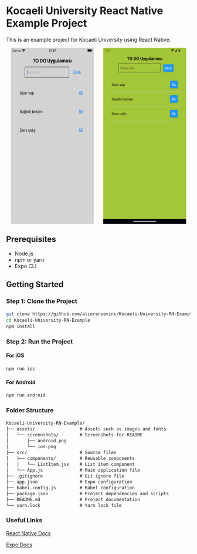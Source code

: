 # Kocaeli University React Native Example Project

This is an example project for Kocaeli University using React Native.

<div style="display: flex; justify-content: space-around;">
    <img src="assets/screenshots/ios.png" alt="iOS" style="width: 45%;"/>
    <img src="assets/screenshots/android.png" alt="Android" style="width: 45%;"/>
</div>

## Prerequisites

- Node.js
- npm or yarn
- Expo CLI

## Getting Started

### Step 1: Clone the Project

```sh
git clone https://github.com/alierensevinc/Kocaeli-University-RN-Example.git
cd Kocaeli-University-RN-Example
npm install
```

### Step 2: Run the Project

#### For iOS

```sh
npm run ios
```

#### For Android

```sh
npm run android
```

### Folder Structure

```
Kocaeli-University-RN-Example/
├── assets/                 # Assets such as images and fonts
│   └── screenshots/        # Screenshots for README
│       ├── android.png
│       └── ios.png
├── src/                    # Source files
│   ├── components/         # Reusable components
│   │   └── ListItem.jsx    # List item component
│   └── App.js              # Main application file
├── .gitignore              # Git ignore file
├── app.json                # Expo configuration
├── babel.config.js         # Babel configuration
├── package.json            # Project dependencies and scripts
├── README.md               # Project documentation
└── yarn.lock               # Yarn lock file
```

### Useful Links

[React Native Docs](https://reactnative.dev/docs/getting-started)

[Expo Docs](https://docs.expo.dev/)
